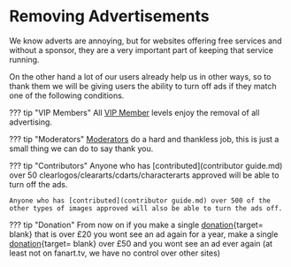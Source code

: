 # __Removing Advertisements__

We know adverts are annoying, but for websites offering free services and without a sponsor, they are a very important part of keeping that service running.

On the other hand a lot of our users already help us in other ways, so to thank them we will be giving users the ability to turn off ads if they match one of the following conditions.

??? tip "VIP Members"
    All [VIP Member](vip.md) levels enjoy the removal of all advertising.

??? tip "Moderators"
    [Moderators](moderating.md) do a hard and thankless job, this is just a small thing we can do to say thank you.

??? tip "Contributors"
    Anyone who has [contributed](contributor guide.md) over 50 clearlogos/cleararts/cdarts/characterarts approved will be able to turn off the ads.

    Anyone who has [contributed](contributor guide.md) over 500 of the other types of images approved will also be able to turn the ads off.

??? tip "Donation"
    From now on if you make a single [donation](https://fanart.tv/contribute/){target= blank} that is over £20 you wont see an ad again for a year, make a single [donation](https://fanart.tv/contribute/){target= blank} over £50 and you wont see an ad ever again (at least not on fanart.tv, we have no control over other sites)
